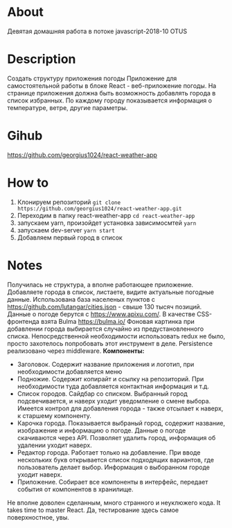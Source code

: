 # About
Девятая домашняя работа в потоке javascript-2018-10 OTUS

# Description
Создать структуру приложения погоды
Приложение для самостоятельной работы в блоке React - веб-приложение погоды. 
На странице приложения должна быть возможность добавлять города в список избранных. 
По каждому городу показывается информация о температуре, ветре, другие параметры.

# Gihub
https://github.com/georgius1024/react-weather-app

# How to
1) Клонируем репозиторий 
  `git clone https://github.com/georgius1024/react-weather-app.git`
2) Переходим в папку react-weather-app
  `cd react-weather-app`
3) запускаем yarn, произойдет установка зависимосмтей
  `yarn`
4) запускаем dev-server
  `yarn start`
5) Добавляем первый город в список

# Notes
Получилась не структура, а вполне работающее приложение. Добавляете города в список, листаете, видите актуальные погодные данные.
Использована база населеных пунктов с https://github.com/lutangar/cities.json - свыше 130 тысяч позиций. 
Данные о погоде берутся c https://www.apixu.com/. 
В качестве CSS-фронтенда взята Bulma https://bulma.io/
Фоновая картинка при добавлении города выбирается случайно из предустановленного списка.
Непосредственной необходимости использовать redux не было, просто захотелось попробовать этот инструмент в деле. Persistence реализовано через middleware. 
**Компоненты:**
- Заголовок. Содержит название приложения и логотип, при необходимости добавляется меню
- Подножие. Содержит копирайт и ссылку на репозиторий. При необходимости туда добавляется контактная информация и т.д.
- Список городов. Сайдбар со списком. Выбранный город подсвечивается, и наверх уходит уведомление о смене выбора. Имеется контрол для добавления города - также отсылает к наверх, к старшему компоненту.
- Карочка города. Показывается выбраный город, содержит название, изображение и информацию о погоде. Данные о погоде скачиваются через API. Позволяет удалить город, информация об удалении уходит наверх.
- Редактор города. Работает только на добавление. При вводе нескольких букв открывается список подходящих вариантов, где пользователь делает выбор. Информация о выборанном городе уходит наверх.
- Приложение. Собирает все компоненты в интерфейс, передает события от компонентов в хранилище.

Не вполне доволен сделанным, много странного и неуклюжего кода. It takes time to master React. 
Да, тестирование здесь самое поверхностное, увы.
